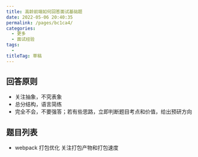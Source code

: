 ```yaml
---
title: 高龄前端如何回答面试基础题
date: 2022-05-06 20:40:35
permalink: /pages/bc1ca4/
categories: 
  - 更多
  - 面试经验
tags: 
  - 
titleTag: 草稿
---
```


## 回答原则
- 关注抽象，不究表象
- 总分结构，语言简练
- 完全不会，不要强答；若有些思路，立即判断题目考点和价值，给出预研方向

## 题目列表

- webpack 打包优化
关注打包产物和打包速度
